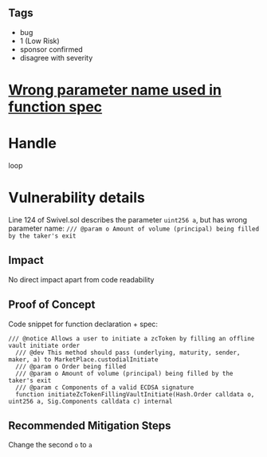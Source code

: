 ## Tags

- bug
- 1 (Low Risk)
- sponsor confirmed
- disagree with severity

# [Wrong parameter name used in function spec](https://github.com/code-423n4/2021-09-swivel-findings/issues/2) 

# Handle

loop


# Vulnerability details

Line 124 of Swivel.sol describes the parameter `uint256 a`, but has wrong parameter name:
`/// @param o Amount of volume (principal) being filled by the taker's exit`

## Impact
No direct impact apart from code readability

## Proof of Concept
Code snippet for function declaration + spec:
```
/// @notice Allows a user to initiate a zcToken by filling an offline vault initiate order
  /// @dev This method should pass (underlying, maturity, sender, maker, a) to MarketPlace.custodialInitiate
  /// @param o Order being filled
  /// @param o Amount of volume (principal) being filled by the taker's exit
  /// @param c Components of a valid ECDSA signature
  function initiateZcTokenFillingVaultInitiate(Hash.Order calldata o, uint256 a, Sig.Components calldata c) internal
```

## Recommended Mitigation Steps
Change the second `o` to `a`

